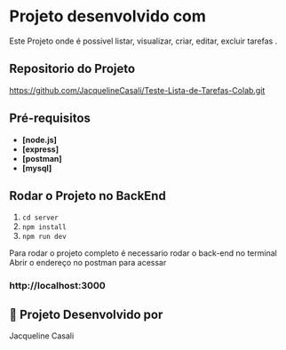 # Projeto desenvolvido com

Este Projeto onde é possivel listar, visualizar, criar, editar, excluir tarefas .

## Repositorio do Projeto

https://github.com/JacquelineCasali/Teste-Lista-de-Tarefas-Colab.git

## Pré-requisitos

- **[node.js]**
- **[express]**
- **[postman]**
- **[mysql]**

## Rodar o Projeto no BackEnd

1. `cd server`
2. `npm install`
3. `npm run dev`


Para rodar o projeto completo é necessario rodar o back-end no terminal
Abrir o endereço no postman para acessar 
### http://localhost:3000

## 📝 Projeto Desenvolvido por 
Jacqueline Casali
